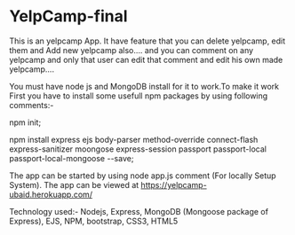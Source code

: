 # YelpCamp-final
This is an yelpcamp App. It have feature that you can delete yelpcamp, edit them and Add new yelpcamp also....
and you can comment on any yelpcamp and only that user can edit that comment and edit his own made yelpcamp....
 
You must have node js and MongoDB install for it to work.To make it work First you have to install some usefull npm packages by using following comments:- 
 
npm init; 
 
npm install express ejs body-parser method-override connect-flash express-sanitizer moongose express-session passport passport-local passport-local-mongoose --save; 
  
The app can be started by using node app.js comment (For locally Setup System). 
The app can be viewed at https://yelpcamp-ubaid.herokuapp.com/ 

Technology used:-
Nodejs, 
Express, 
MongoDB (Mongoose package of Express), 
EJS, 
NPM, 
bootstrap, 
CSS3, 
HTML5 

